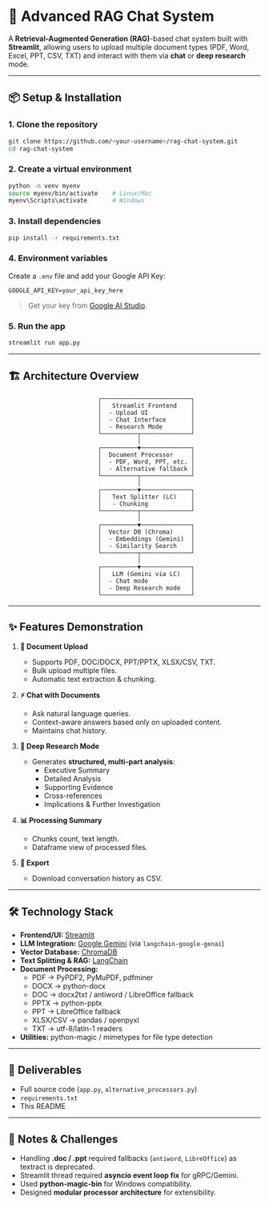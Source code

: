 # 🤖 Advanced RAG Chat System

A **Retrieval-Augmented Generation (RAG)**-based chat system built with **Streamlit**, allowing users to upload multiple document types (PDF, Word, Excel, PPT, CSV, TXT) and interact with them via **chat** or **deep research** mode.

---

## 📦 Setup & Installation

### 1. Clone the repository
```bash
git clone https://github.com/<your-username>/rag-chat-system.git
cd rag-chat-system
```

### 2. Create a virtual environment
```bash
python -m venv myenv
source myenv/bin/activate    # Linux/Mac
myenv\Scripts\activate       # Windows
```

### 3. Install dependencies
```bash
pip install -r requirements.txt
```

### 4. Environment variables
Create a `.env` file and add your Google API Key:
```env
GOOGLE_API_KEY=your_api_key_here
```
> Get your key from [Google AI Studio](https://ai.google.dev/).

### 5. Run the app
```bash
streamlit run app.py
```

---

## 🏗 Architecture Overview

```
                         ┌─────────────────────────┐
                         │   Streamlit Frontend    │
                         │  - Upload UI            │
                         │  - Chat Interface       │
                         │  - Research Mode        │
                         └──────────┬──────────────┘
                                    │
                         ┌──────────▼──────────────┐
                         │  Document Processor     │
                         │  - PDF, Word, PPT, etc. │
                         │  - Alternative fallback │
                         └──────────┬──────────────┘
                                    │
                         ┌──────────▼──────────────┐
                         │   Text Splitter (LC)    │
                         │   - Chunking            │
                         └──────────┬──────────────┘
                                    │
                         ┌──────────▼──────────────┐
                         │  Vector DB (Chroma)     │
                         │  - Embeddings (Gemini)  │
                         │  - Similarity Search    │
                         └──────────┬──────────────┘
                                    │
                         ┌──────────▼──────────────┐
                         │   LLM (Gemini via LC)   │
                         │  - Chat mode            │
                         │  - Deep Research mode   │
                         └─────────────────────────┘
```

---

## ✨ Features Demonstration

1. **📂 Document Upload**
   - Supports PDF, DOC/DOCX, PPT/PPTX, XLSX/CSV, TXT.
   - Bulk upload multiple files.
   - Automatic text extraction & chunking.

2. **⚡ Chat with Documents**
   - Ask natural language queries.
   - Context-aware answers based only on uploaded content.
   - Maintains chat history.

3. **🔬 Deep Research Mode**
   - Generates **structured, multi-part analysis**:
     - Executive Summary
     - Detailed Analysis
     - Supporting Evidence
     - Cross-references
     - Implications & Further Investigation

4. **📊 Processing Summary**
   - Chunks count, text length.
   - Dataframe view of processed files.

5. **💾 Export**
   - Download conversation history as CSV.

---

## 🛠 Technology Stack

- **Frontend/UI:** [Streamlit](https://streamlit.io)
- **LLM Integration:** [Google Gemini](https://ai.google.dev/) (via `langchain-google-genai`)
- **Vector Database:** [ChromaDB](https://www.trychroma.com/)
- **Text Splitting & RAG:** [LangChain](https://www.langchain.com/)
- **Document Processing:**
  - PDF → PyPDF2, PyMuPDF, pdfminer
  - DOCX → python-docx
  - DOC → docx2txt / antiword / LibreOffice fallback
  - PPTX → python-pptx
  - PPT → LibreOffice fallback
  - XLSX/CSV → pandas / openpyxl
  - TXT → utf-8/latin-1 readers
- **Utilities:** python-magic / mimetypes for file type detection

---

## 🚀 Deliverables

- Full source code (`app.py`, `alternative_processors.py`)
- `requirements.txt`
- This README

---

## 📌 Notes & Challenges

- Handling **.doc / .ppt** required fallbacks (`antiword`, `LibreOffice`) as textract is deprecated.
- Streamlit thread required **asyncio event loop fix** for gRPC/Gemini.
- Used **python-magic-bin** for Windows compatibility.
- Designed **modular processor architecture** for extensibility.

